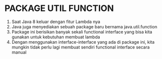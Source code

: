 # PACKAGE UTIL FUNCTION

1. Saat Java 8 keluar dengan fitur Lambda nya
2. Java juga menyediakan sebuah package baru bernama java.util.function
3. Package ini berisikan banyak sekali functional interface yang bisa kita gunakan untuk kebutuhan membuat lambda
4. Dengan menggunakan interface-interface yang ada di package ini, kita mungkin tidak perlu lagi membuat sendiri functional interface secara manual 


